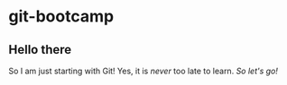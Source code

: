 # git-bootcamp
## Hello there
So I am just starting with Git! Yes, it is _never_ too late to learn.
*So let's go!*
